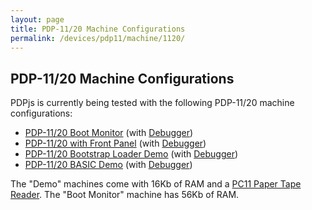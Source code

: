 ```yaml
---
layout: page
title: PDP-11/20 Machine Configurations
permalink: /devices/pdp11/machine/1120/
---
```


PDP-11/20 Machine Configurations
--------------------------------

PDPjs is currently being tested with the following PDP-11/20 machine configurations:

* [PDP-11/20 Boot Monitor](/devices/pdp11/machine/1120/monitor/) (with [Debugger](/devices/pdp11/machine/1120/monitor/debugger/))
* [PDP-11/20 with Front Panel](/devices/pdp11/machine/1120/panel) (with [Debugger](/devices/pdp11/machine/1120/panel/debugger/))
* [PDP-11/20 Bootstrap Loader Demo](/devices/pdp11/machine/1120/bootstrap/) (with [Debugger](/devices/pdp11/machine/1120/bootstrap/debugger/))
* [PDP-11/20 BASIC Demo](/devices/pdp11/machine/1120/basic/) (with [Debugger](/devices/pdp11/machine/1120/basic/debugger/))

The "Demo" machines come with 16Kb of RAM and a [PC11 Paper Tape Reader](/devices/pdp11/pc11/).  The "Boot Monitor" machine
has 56Kb of RAM.

